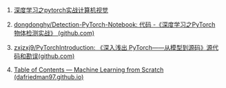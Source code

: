 1. [深度学习之pytorch实战计算机视觉](https://github.com/JaimeTang/book-code)



2. [dongdonghy/Detection-PyTorch-Notebook: 代码 -《深度学习之PyTorch物体检测实战》 (github.com)](https://github.com/dongdonghy/Detection-PyTorch-Notebook)



3. [zxjzxj9/PyTorchIntroduction: 《深入浅出 PyTorch——从模型到源码》源代码和勘误(github.com)](https://github.com/zxjzxj9/PyTorchIntroduction)

4. [Table of Contents — Machine Learning from Scratch (dafriedman97.github.io)](https://dafriedman97.github.io/mlbook/content/table_of_contents.html)